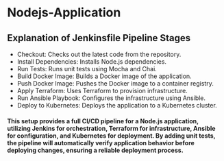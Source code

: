 # Nodejs-Application

## Explanation of Jenkinsfile Pipeline Stages
* Checkout: Checks out the latest code from the repository.
* Install Dependencies: Installs Node.js dependencies.
* Run Tests: Runs unit tests using Mocha and Chai.
* Build Docker Image: Builds a Docker image of the application.
* Push Docker Image: Pushes the Docker image to a container registry.
* Apply Terraform: Uses Terraform to provision infrastructure.
* Run Ansible Playbook: Configures the infrastructure using Ansible.
* Deploy to Kubernetes: Deploys the application to a Kubernetes cluster.

#### This setup provides a full CI/CD pipeline for a Node.js application, utilizing Jenkins for orchestration, Terraform for infrastructure, Ansible for configuration, and Kubernetes for deployment. By adding unit tests, the pipeline will automatically verify application behavior before deploying changes, ensuring a reliable deployment process.
